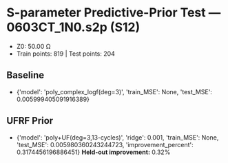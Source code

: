 # S-parameter Predictive-Prior Test — 0603CT_1N0.s2p (S12)
- Z0: 50.00 Ω
- Train points: 819  |  Test points: 204

## Baseline
- {'model': 'poly_complex_logf(deg=3)', 'train_MSE': None, 'test_MSE': 0.005999405091916389}

## UFRF Prior
- {'model': 'poly+UF(deg=3,13-cycles)', 'ridge': 0.001, 'train_MSE': None, 'test_MSE': 0.005980360243244723, 'improvement_percent': 0.3174456196886451}
**Held-out improvement:** 0.32%